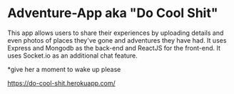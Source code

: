 # Adventure-App aka "Do Cool Shit"

This app allows users to share their experiences by uploading details and even photos of places they've gone and adventures they have had. It uses Express and Mongodb as the back-end and ReactJS for the front-end. It uses Socket.io as an additional chat feature. 

*give her a moment to wake up please

https://do-cool-shit.herokuapp.com/
